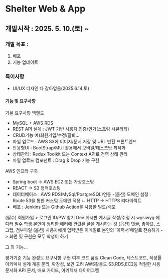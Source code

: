 # Shelter Web & App
## 개발시작 : 2025. 5. 10.(토) ~ 
### 개발 목표 :
1. 배포
2. 기능 업데이트
   
### 특이사항
- UI/UX 디자인 다 갈아엎음(2025.6.14.토)

#### 기능 및 요구사항
기본 요구사항
백엔드
- MySQL + AWS RDS
- REST API 설계 : JWT 기반 사용자 인증/인가(스프링 시큐리티)
- CRUD기능 예)회원가입/수정/탈퇴...
- 파일 업로드 : AWS S3에 이미지/문서 저장 및 URL 반환
프론트엔드
- 반응형UI : BootStrap/MUI 활용해서 모바일/데스크탑 최적화
- 상태관리 : Redux Toolkit 또는 Context API로 전역 상태 관리
- 파일 업로드 컴포넌트 : Drag & Drop  기능 구현

AWS 인프라 구축
- Spring boot -> AWS EC2 또는 가상호스팅
- REACT -> S3 정적호스팅
- 데이터베이스 : AWS RDS(MySql/PostgreSQL)연동
-(옵션) 도메인 설정 : Route 53을 통한 커스텀 도메인 적용
    ㄴ HTTP ->  HTTPS 리다이렉트
- 배포 : Jenkins 또는 Github Action을 사용한 빌드/배포

(필수) 
회원가입 > 로그인
ID/PW 찾기
Dev 게시판
게시글 작성/수정 시 wysiwyg 에디터 필수
학생 본인이 정리한 에러에 관련된 글을 게시하는 것
(옵션) 댓글, 좋아요, 스크랩, 첨부파일
(옵션) 사용자에게 입력받은 이메일로 본인의 '이력서'메일로 전송하기 -> 화면 및 구현은 모두 학생이 하기

그 외 기능...

평가기준
기능 완성도	요구사항 구현 여부
코드 품질		Clean Code, 테스트코드, 작성률
아키텍처 설계	계층 분리, 확장성, 보안 고려
AWS활용도	S3,RDS,EC2등 적절한 사용
문서화		API 문서, 배포 가이드, 아키텍처 다이어그램
